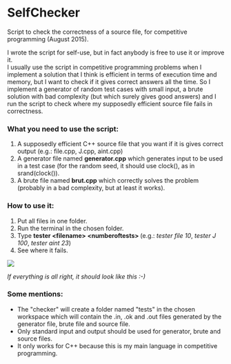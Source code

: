 # SelfChecker
Script to check the correctness of a source file, for competitive programming (August 2015).<br/>

I wrote the script for self-use, but in fact anybody is free to use it or improve it. <br/>
I usually use the script in competitive programming problems when I implement a solution that I think is efficient in terms of execution time and memory, but I want to check if it gives correct answers all the time. So I implement a generator of random test cases with small input, a brute solution with bad complexity (but which surely gives good answers) and I run the script to check where my supposedly efficient source file fails in correctness.

### What you need to use the script:

1. A supposedly efficient C++ source file that you want if it is gives correct output (e.g.: file.cpp, J.cpp, aint.cpp)
2. A generator file named <b>generator.cpp</b> which generates input to be used in a test case (for the random seed, it should use clock(), as in srand(clock()).
3. A brute file named <b>brut.cpp</b> which correctly solves the problem (probably in a bad complexity, but at least it works).

### How to use it:

1. Put all files in one folder.
2. Run the terminal in the chosen folder.
3. Type <b>tester \<filename\> \<numberoftests\> </b> (e.g.: <i>tester file 10</i>, <i>tester J 100</i>, <i>tester aint 23</i>)
4. See where it fails.

<img src="http://i68.tinypic.com/4se72w.jpg"/><br/>

<i>If everything is all right, it should look like this :-) </i>

### Some mentions:

- The "checker" will create a folder named "tests" in the chosen workspace which will contain the .in, .ok and .out files generated by the generator file, brute file and source file.
- Only standard input and output should be used for generator, brute and source files.
- It only works for C++ because this is my main language in competitive programming.
